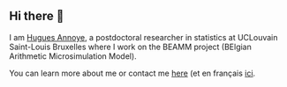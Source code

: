 ## Hi there 👋

I am [Hugues Annoye](https://huguesannoye.netlify.app/), a postdoctoral researcher in statistics at UCLouvain Saint-Louis Bruxelles where I work on the BEAMM project (BElgian Arithmetic Microsimulation Model).

You can learn more about me or contact me [here](https://huguesannoye.netlify.app/) (et en français [ici](https://huguesannoye.netlify.app/fr/).

<!--
**HuguesAnnoye/HuguesAnnoye** is a ✨ _special_ ✨ repository because its `README.md` (this file) appears on your GitHub profile.

Here are some ideas to get you started:

- 🔭 I’m currently working on ...
- 🌱 I’m currently learning ...
- 👯 I’m looking to collaborate on ...
- 🤔 I’m looking for help with ...
- 💬 Ask me about ...
- 📫 How to reach me: ...
- 😄 Pronouns: ...
- ⚡ Fun fact: ...
-->
